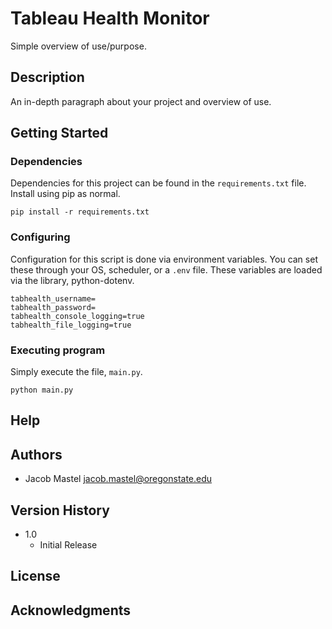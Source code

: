 # Tableau Health Monitor

Simple overview of use/purpose.

## Description

An in-depth paragraph about your project and overview of use.

## Getting Started

### Dependencies

Dependencies for this project can be found in the `requirements.txt` file. Install using pip as normal.

```
pip install -r requirements.txt
```

### Configuring

Configuration for this script is done via environment variables. You can set these through your OS, scheduler, or a `.env` file. These variables are loaded via the library, python-dotenv.

```
tabhealth_username=
tabhealth_password=
tabhealth_console_logging=true
tabhealth_file_logging=true
```

### Executing program

Simply execute the file, `main.py`.

```
python main.py
```

## Help

## Authors

- Jacob Mastel <jacob.mastel@oregonstate.edu>

## Version History

* 1.0
  * Initial Release

## License

## Acknowledgments